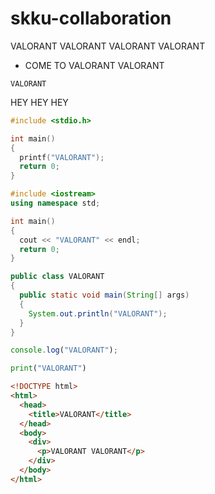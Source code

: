 # skku-collaboration

VALORANT VALORANT VALORANT VALORANT


- COME TO VALORANT VALORANT

```
VALORANT
```


HEY HEY HEY

```c
#include <stdio.h>

int main()
{
  printf("VALORANT");
  return 0;
}
```

```c++
#include <iostream>
using namespace std;

int main()
{
  cout << "VALORANT" << endl;
  return 0;
}
```

```Java
public class VALORANT
{
  public static void main(String[] args)
  {
    System.out.println("VALORANT");
  }
}
```

```js
console.log("VALORANT");
```

```py
print("VALORANT")
```

```html
<!DOCTYPE html>
<html>
  <head>
    <title>VALORANT</title>
  </head>
  <body>
    <div>
      <p>VALORANT VALORANT</p>
    </div>
  </body>
</html>
```
